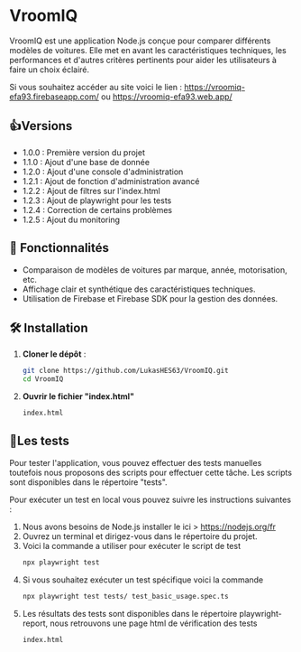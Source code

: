 # VroomIQ

VroomIQ est une application Node.js conçue pour comparer différents modèles de voitures. Elle met en avant les caractéristiques techniques, les performances et d'autres critères pertinents pour aider les utilisateurs à faire un choix éclairé.

Si vous souhaitez accéder au site voici le lien : https://vroomiq-efa93.firebaseapp.com/ ou https://vroomiq-efa93.web.app/

## 👍Versions

- 1.0.0 : Première version du projet
- 1.1.0 : Ajout d'une base de donnée
- 1.2.0 : Ajout d'une console d'administration
- 1.2.1 : Ajout de fonction d'administration avancé
- 1.2.2 : Ajout de filtres sur l'index.html
- 1.2.3 : Ajout de playwright pour les tests
- 1.2.4 : Correction de certains problèmes
- 1.2.5 : Ajout du monitoring

## 🚀 Fonctionnalités
- Comparaison de modèles de voitures par marque, année, motorisation, etc.
- Affichage clair et synthétique des caractéristiques techniques.
- Utilisation de Firebase et Firebase SDK pour la gestion des données.

## 🛠️ Installation

1. **Cloner le dépôt** :
   ```bash
   git clone https://github.com/LukasHES63/VroomIQ.git
   cd VroomIQ
2. **Ouvrir le fichier "index.html"**
   ```bash
   index.html
   
## 🧪Les tests
Pour tester l'application, vous pouvez effectuer des tests manuelles toutefois nous proposons des scripts pour effectuer cette tâche. 
Les scripts sont disponibles dans le répertoire "tests".

Pour exécuter un test en local vous pouvez suivre les instructions suivantes :
1. Nous avons besoins de Node.js installer le ici > https://nodejs.org/fr
2. Ouvrez un terminal et dirigez-vous dans le répertoire du projet.
3. Voici la commande a utiliser pour exécuter le script de test
   ```bash
   npx playwright test
4. Si vous souhaitez exécuter un test spécifique voici la commande
   ```bash
   npx playwright test tests/ test_basic_usage.spec.ts
5. Les résultats des tests sont disponibles dans le répertoire playwright-report, nous retrouvons une page html de vérification des tests
   ```bash
   index.html

